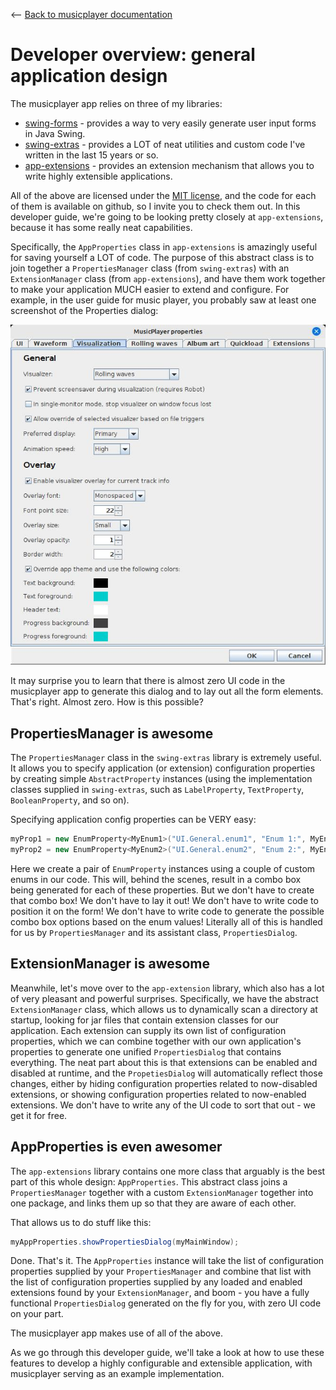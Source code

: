 <-- [Back to musicplayer documentation](../README.md)

# Developer overview: general application design

The musicplayer app relies on three of my libraries:

- [swing-forms](https://github.com/scorbo2/swing-forms) - provides a way to very easily generate user input forms in Java Swing.
- [swing-extras](https://github.com/scorbo2/swing-extras) - provides a LOT of neat utilities and custom code I've written in the last 15 years or so.
- [app-extensions](https://github.com/scorbo2/app-extensions) - provides an extension mechanism that allows you to write highly extensible applications.

All of the above are licensed under the [MIT license](https://opensource.org/license/mit), and the code
for each of them is available on github, so I invite you to check them out. In this developer guide, we're going
to be looking pretty closely at `app-extensions`, because it has some really neat capabilities.

Specifically, the `AppProperties` class in `app-extensions` is amazingly useful for saving yourself
a LOT of code. The purpose of this abstract class is to join together a `PropertiesManager` class
(from `swing-extras`) with an `ExtensionManager` class (from `app-extensions`), and have them work
together to make your application MUCH easier to extend and configure. For example, in the user guide
for music player, you probably saw at least one screenshot of the Properties dialog:

![PropertiesDialog](screenshots/config-visualization.jpg "PropertiesDialog")

It may surprise you to learn that there is almost zero UI code in the musicplayer
app to generate this dialog and to lay out all the form elements. That's right. 
Almost zero. How is this possible?

## PropertiesManager is awesome

The `PropertiesManager` class in the `swing-extras` library is extremely useful. 
It allows you to specify application (or extension) configuration properties by creating
simple `AbstractProperty` instances (using the implementation classes supplied in
`swing-extras`, such as `LabelProperty`, `TextProperty`, `BooleanProperty`, and so on).

Specifying application config properties can be VERY easy:

```java
myProp1 = new EnumProperty<MyEnum1>("UI.General.enum1", "Enum 1:", MyEnum1.VALUE1);
myProp2 = new EnumProperty<MyEnum2>("UI.General.enum2", "Enum 2:", MyEnum2.VALUE2);
```

Here we create a pair of `EnumProperty` instances using a couple of custom enums
in our code. This will, behind the scenes, result in a combo box being generated
for each of these properties. But we don't have to create that combo box! We don't
have to lay it out! We don't have to write code to position it on the form! 
We don't have to write code to generate the possible combo box options based 
on the enum values! Literally all of this is handled for us by `PropertiesManager`
and its assistant class, `PropertiesDialog`. 

## ExtensionManager is awesome

Meanwhile, let's move over to the `app-extension` library, which also has a lot
of very pleasant and powerful surprises. Specifically, we have the abstract
`ExtensionManager` class, which allows us to dynamically scan a directory at
startup, looking for jar files that contain extension classes for our application.
Each extension can supply its own list of configuration properties, which we can
combine together with our own application's properties to generate one unified
`PropertiesDialog` that contains everything. The neat part about this is that
extensions can be enabled and disabled at runtime, and the `PropetiesDialog` 
will automatically reflect those changes, either by hiding configuration 
properties related to now-disabled extensions, or showing configuration properties
related to now-enabled extensions. We don't have to write any of the UI code
to sort that out - we get it for free.

## AppProperties is even awesomer

The `app-extensions` library contains one more class that arguably is the best
part of this whole design: `AppProperties`. This abstract class joins a
`PropertiesManager` together with a custom `ExtensionManager` together into
one package, and links them up so that they are aware of each other.

That allows us to do stuff like this:

```java
myAppProperties.showPropertiesDialog(myMainWindow);
```

Done. That's it. The `AppProperties` instance will take the list of configuration
properties supplied by your `PropertiesManager` and combine that list with the list
of configuration properties supplied by any loaded and enabled extensions found
by your `ExtensionManager`, and boom - you have a fully functional `PropertiesDialog`
generated on the fly for you, with zero UI code on your part.

The musicplayer app makes use of all of the above. 

As we go through this developer guide, we'll take a look at how to use these
features to develop a highly configurable and extensible application, with
musicplayer serving as an example implementation.

